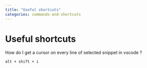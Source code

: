 ```yaml
---
title: "Useful shortcuts"
categories: commands-and-shortcuts
---
```


# Useful shortcuts

How do I get a cursor on every line of selected snippet in vscode ?

```markdown
alt + shift + i
```
